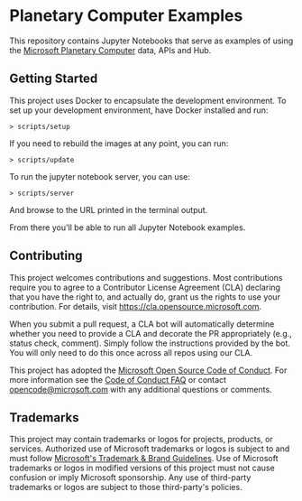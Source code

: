 # Planetary Computer Examples

This repository contains Jupyter Notebooks that serve as examples of using the [Microsoft Planetary Computer](https://planetarycomputer.microsoft.com) data, APIs and Hub.

## Getting Started

This project uses Docker to encapsulate the development environment. To set up your development
environment, have Docker installed and run:

```
> scripts/setup
```

If you need to rebuild the images at any point, you
can run:

```
> scripts/update
```

To run the jupyter notebook server, you can use:

```
> scripts/server
```

And browse to the URL printed in the terminal output.

From there you'll be able to run all Jupyter Notebook examples.

## Contributing

This project welcomes contributions and suggestions.  Most contributions require you to agree to a
Contributor License Agreement (CLA) declaring that you have the right to, and actually do, grant us
the rights to use your contribution. For details, visit https://cla.opensource.microsoft.com.

When you submit a pull request, a CLA bot will automatically determine whether you need to provide
a CLA and decorate the PR appropriately (e.g., status check, comment). Simply follow the instructions
provided by the bot. You will only need to do this once across all repos using our CLA.

This project has adopted the [Microsoft Open Source Code of Conduct](https://opensource.microsoft.com/codeofconduct/).
For more information see the [Code of Conduct FAQ](https://opensource.microsoft.com/codeofconduct/faq/) or
contact [opencode@microsoft.com](mailto:opencode@microsoft.com) with any additional questions or comments.

## Trademarks

This project may contain trademarks or logos for projects, products, or services. Authorized use of Microsoft
trademarks or logos is subject to and must follow
[Microsoft's Trademark & Brand Guidelines](https://www.microsoft.com/en-us/legal/intellectualproperty/trademarks/usage/general).
Use of Microsoft trademarks or logos in modified versions of this project must not cause confusion or imply Microsoft sponsorship.
Any use of third-party trademarks or logos are subject to those third-party's policies.
